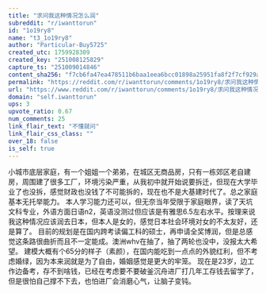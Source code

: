 ```yaml
---
title: "求问我这种情况怎么润"
subreddit: "r/iwanttorun"
id: "1o19ry8"
name: "t3_1o19ry8"
author: "Particular-Buy5725"
created_utc: 1759928309
created_key: "251008125829"
capture_ts: "251009014846"
content_sha256: "f7cb6fa47ea478511b6baa1eea6bcc01898a25951fa8f2f7cf929a2a4cb6f831"
permalink: "https://reddit.com/r/iwanttorun/comments/1o19ry8/求问我这种情况怎么润/"
url: "https://www.reddit.com/r/iwanttorun/comments/1o19ry8/求问我这种情况怎么润/"
domain: "self.iwanttorun"
ups: 3
upvote_ratio: 0.67
num_comments: 25
link_flair_text: "不懂就问"
link_flair_css_class: ""
over_18: false
is_self: true
---
```


小城市底层家庭，有一个姐姐一个弟弟，在城区无商品房，只有一栋郊区老自建房，周围建了很多工厂，环境污染严重，从我初中就开始说要拆迁，但现在大学毕业了也没拆，感觉财政也没钱了不可能拆的，现在也不是大基建时代了。总之家庭基本无托举能力。
本人学习能力还可以，但无奈当年受限于家庭眼界，读了天坑文科专业，外语方面日语n2，英语没测过但应该是有雅思6.5左右水平。按理来说我这种情况应该润去日本，但本人是女的，感觉日本社会环境对女的不太友好，还是算了。
目前的规划是在国内跨考读偏工科的硕士，再申请全奖博润，但是总感觉这条路很曲折而且不一定能成。澳洲whv在抽了，抽了两轮也没中，没报太大希望。
建模大概有个65分的样子（素颜），在国内能吃到一点点的外貌红利，但不考虑婚绿，因为本来润就是为了自由，婚姻感觉是更大的牢笼。
现在是23岁，边工作边备考，存不到啥钱，已经在考虑要不要破釜沉舟进厂打几年工存钱去留学了，但是很怕自己撑不下去，也怕进厂会消磨心气，让脑子变钝。
